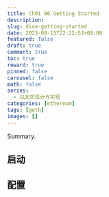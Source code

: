 ```yaml
---
title: Ch01 00 Getting Started
description:
slug: dioe-getting-started
date: 2023-09-15T22:22:53+08:00
featured: false
draft: true
comment: true
toc: true
reward: true
pinned: false
carousel: false
math: false
series:
  - 以太坊设计与实现
categories: [ethereum]
tags: [geth]
images: []
---
```


Summary.

<!--more-->

## 启动

## 配置
